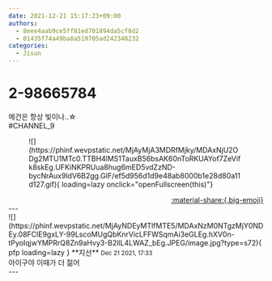 ```yaml
---
date: 2021-12-21 15:17:23+09:00
authors:
  - 8eee4aab9ce5ff81ed701894da5cf8d2
  - 01435f74a49ba8a519705ad242348232
categories:
  - Jisun
---
```


# 2-98665784

<div class="post-container" markdown="1">
<div class="content-container md-sidebar__scrollwrap" markdown="1">

메건은 항상 빛이나..☆<br>\#CHANNEL_9
<figure markdown="1">
![](https://phinf.wevpstatic.net/MjAyMjA3MDRfMjky/MDAxNjU2ODg2MTU1MTc0.TTBH4lMS1TauxB56bsAK60nToRKUAYof7ZeVifk8skEg.UFKiNKPRUua8hug6mED5vdZzND-bycNrAux9ldV6B2gg.GIF/ef5d956d1d9e48ab8000b1e28d80a11d127.gif){ loading=lazy onclick="openFullscreen(this)"}
</figure>


</div>
</div>

<div style="text-align: right;" markdown="1">
<a href="https://weverse.io/fromis9/fanpost/2-98665784" style="text-align: right;">:material-share:{.big-emoji}</a>
</div>
---

<div class="comments-container md-sidebar__scrollwrap" markdown="1">
<div class="comment" markdown="1">
<div class='id-container' markdown="1">
![](https://phinf.wevpstatic.net/MjAyNDEyMTlfMTE5/MDAxNzM0NTgzMjY0NDEy.08FClE9gxLY-99LscoMUgQbKnrVicLFFWSqmAi3eGLEg.hXV0n-tPyoIqjwYMPRrQ8Zn9aHvy3-B2llL4LWAZ_bEg.JPEG/image.jpg?type=s72){ pfp loading=lazy }
**<span class="artist">지선</span>** <small>Dec 21 2021, 17:33</small><br>
</div>
<div class='comment-body' markdown="1">
아이구야 이때가 더 젊어
</div>
</div>
</div>
---
